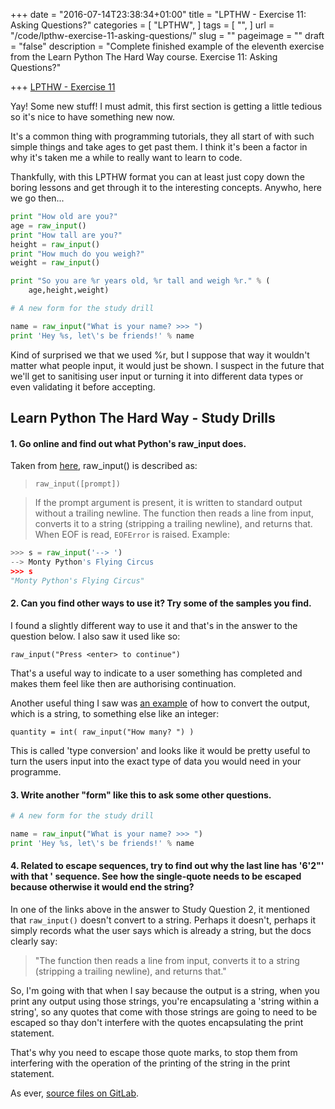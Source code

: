 +++
date = "2016-07-14T23:38:34+01:00"
title = "LPTHW - Exercise 11: Asking Questions?"
categories = [
  "LPTHW",
]
tags = [
  "",
]
url = "/code/lpthw-exercise-11-asking-questions/"
slug = ""
pageimage = ""
draft = "false"
description = "Complete finished example of the eleventh exercise from the Learn Python The Hard Way course. Exercise 11: Asking Questions?"

+++
[LPTHW - Exercise 11](http://learnpythonthehardway.org/book/ex11.html)

Yay! Some new stuff! I must admit, this first section is getting a little tedious so it's nice to have something new now. 

It's a common thing with programming tutorials, they all start of with such simple things and take ages to get past them. I think it's been a factor in why it's taken me a while to really want to learn to code. 

Thankfully, with this LPTHW format you can at least just copy down the boring lessons and get through it to the interesting concepts. Anywho, here we go then...

```python 
print "How old are you?"
age = raw_input()
print "How tall are you?"
height = raw_input()
print "How much do you weigh?"
weight = raw_input()

print "So you are %r years old, %r tall and weigh %r." % (
    age,height,weight)

# A new form for the study drill

name = raw_input("What is your name? >>> ")
print 'Hey %s, let\'s be friends!' % name
```

Kind of surprised we that we used %r, but I suppose that way it wouldn't matter what people input, it would just be shown. I suspect in the future that we'll get to sanitising user input or turning it into different data types or even validating it before accepting. 

## Learn Python The Hard Way - Study Drills

#### 1. Go online and find out what Python's raw_input does.

Taken from [here](https://docs.python.org/2/library/functions.html#raw_input), raw_input() is described as:

> `raw_input([prompt])`

> If the prompt argument is present, it is written to standard output without a trailing newline. The function then reads a line from input, converts it to a string (stripping a trailing newline), and returns that. When EOF is read, `EOFError` is raised. Example:
 
```python
>>> s = raw_input('--> ')
--> Monty Python's Flying Circus
>>> s
"Monty Python's Flying Circus"
``` 

#### 2. Can you find other ways to use it? Try some of the samples you find.

I found a slightly different way to use it and that's in the answer to the question below. I also saw it used like so:

`raw_input("Press <enter> to continue")`

That's a useful way to indicate to a user something has completed and makes them feel like then are authorising continuation. 

Another useful thing I saw was [an example](https://mail.python.org/pipermail/tutor/2011-October/086079.html) of how to convert the output, which is a string, to something else like an integer:

`quantity = int( raw_input("How many? ") )`

This is called 'type conversion' and looks like it would be pretty useful to turn the users input into the exact type of data you would need in your programme. 

#### 3. Write another "form" like this to ask some other questions.
 
```python
# A new form for the study drill

name = raw_input("What is your name? >>> ")
print 'Hey %s, let\'s be friends!' % name
``` 

#### 4. Related to escape sequences, try to find out why the last line has '6\'2"' with that \' sequence. See how the single-quote needs to be escaped because otherwise it would end the string?

In one of the links above in the answer to Study Question 2, it mentioned that `raw_input()` doesn't convert to a string. Perhaps it doesn't, perhaps it simply records what the user says which is already a string, but the docs clearly say:

> "The function then reads a line from input, converts it to a string (stripping a trailing newline), and returns that."

So, I'm going with that when I say because the output is a string, when you print any output using those strings, you're encapsulating a 'string within a string', so any quotes that come with those strings are going to need to be escaped so thay don't interfere with the quotes encapsulating the print statement. 

That's why you need to escape those quote marks, to stop them from interfering with the operation of the printing of the string in the print statement. 

As ever, [source files on GitLab](https://github.com/PuffinBlue/LPTHW).
